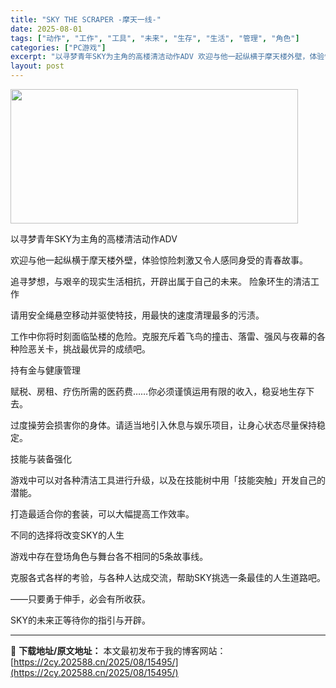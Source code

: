 ```yaml
---
title: "SKY THE SCRAPER -摩天一线-"
date: 2025-08-01
tags: ["动作", "工作", "工具", "未来", "生存", "生活", "管理", "角色"]
categories: ["PC游戏"]
excerpt: "以寻梦青年SKY为主角的高楼清洁动作ADV 欢迎与他一起纵横于摩天楼外壁，体验惊险刺激又令人感同身受的青春故事。 追寻梦想，与艰辛的现实生活相抗，开辟出属于自己的未来。 险象环生的清洁工作 请用安全绳悬空移动并驱使特技，用最快的速度清理最多的污渍。 工作中你将时刻面临坠楼的危险。克服充斥着飞鸟的撞击&hellip;"
layout: post
---
```


<img class="aligncenter size-full wp-image-15482" src="https://2cy.202588.cn/wp-content/uploads/2025/07/2025073111413025.webp" alt="" width="460" height="215" />

以寻梦青年SKY为主角的高楼清洁动作ADV

欢迎与他一起纵横于摩天楼外壁，体验惊险刺激又令人感同身受的青春故事。

追寻梦想，与艰辛的现实生活相抗，开辟出属于自己的未来。
险象环生的清洁工作

请用安全绳悬空移动并驱使特技，用最快的速度清理最多的污渍。

工作中你将时刻面临坠楼的危险。克服充斥着飞鸟的撞击、落雷、强风与夜幕的各种险恶关卡，挑战最优异的成绩吧。

持有金与健康管理

赋税、房租、疗伤所需的医药费……你必须谨慎运用有限的收入，稳妥地生存下去。

过度操劳会损害你的身体。请适当地引入休息与娱乐项目，让身心状态尽量保持稳定。

技能与装备强化

游戏中可以对各种清洁工具进行升级，以及在技能树中用「技能突触」开发自己的潜能。

打造最适合你的套装，可以大幅提高工作效率。

不同的选择将改变SKY的人生

游戏中存在登场角色与舞台各不相同的5条故事线。

克服各式各样的考验，与各种人达成交流，帮助SKY挑选一条最佳的人生道路吧。

——只要勇于伸手，必会有所收获。

SKY的未来正等待你的指引与开辟。

---
📖 **下载地址/原文地址：** 本文最初发布于我的博客网站：[https://2cy.202588.cn/2025/08/15495/](https://2cy.202588.cn/2025/08/15495/)
